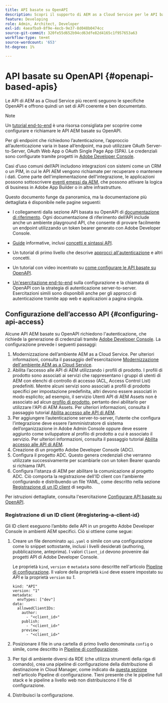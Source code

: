 ```yaml
---
title: API basate su OpenAPI
description: Scopri il supporto di AEM as a Cloud Service per le API basate su OpenAPI
feature: Developing
role: Admin, Architect, Developer
exl-id: 4aeafba9-8f9e-4ecb-9e37-8d048b0474cc
source-git-commit: 320fe55d652b94cd63dfe82d4165c1f957653a63
workflow-type: tm+mt
source-wordcount: '653'
ht-degree: 1%

---
```


# API basate su OpenAPI {#openapi-based-apis}

Le API di AEM as a Cloud Service più recenti seguono le specifiche OpenAPI e offrono quindi un set di API coerente e ben documentato.

>[!NOTE]
>
> Un [tutorial end-to-end](https://experienceleague.adobe.com/it/docs/experience-manager-learn/cloud-service/aem-apis/invoke-openapi-based-aem-apis) è una risorsa consigliata per scoprire come configurare e richiamare le API AEM basate su OpenAPI.

Per gli endpoint che richiedono l’autenticazione, l’approccio all’autenticazione varia in base all’endpoint, ma può utilizzare OAuth Server-to-Server, OAuth Web App o OAuth Single Page App (SPA). Le credenziali sono configurate tramite progetti in [Adobe Developer Console](https://developer.adobe.com/developer-console/).

Casi d’uso comuni dell’API includono integrazioni con sistemi come un CRM o un PIM, in cui le API AEM vengono richiamate per recuperare o mantenere i dati. Come parte dell&#39;implementazione dell&#39;integrazione, le applicazioni possono sottoscrivere [eventi emessi da AEM](https://experienceleague.adobe.com/it/docs/experience-manager-learn/cloud-service/aem-eventing/overview), che possono attivare la logica di business in Adobe App Builder o in altre infrastrutture.

Questo documento funge da panoramica, ma la documentazione più dettagliata è disponibile nelle pagine seguenti:

* I collegamenti dalla sezione API basata su OpenAPI di [documentazione di riferimento](https://developer.adobe.com/experience-cloud/experience-manager-apis/). Ogni documentazione di riferimento dell’API include anche un ambiente playground API, che consente di provare facilmente un endpoint utilizzando un token bearer generato con Adobe Developer Console.

* [Guide](https://developer.adobe.com/experience-cloud/experience-manager-apis/guides/) informative, inclusi [concetti e sintassi API](https://developer.adobe.com/experience-cloud/experience-manager-apis/guides/how-to/).

* Un tutorial di primo livello che descrive [approcci all&#39;autenticazione](https://experienceleague.adobe.com/it/docs/experience-manager-learn/cloud-service/aem-apis/openapis/overview#authentication-support) e altri concetti.

* Un tutorial con video incentrato su [come configurare le API basate su OpenAPI](https://experienceleague.adobe.com/it/docs/experience-manager-learn/cloud-service/aem-apis/openapis/setup).

* [Un&#39;esercitazione end-to-end](https://experienceleague.adobe.com/it/docs/experience-manager-learn/cloud-service/aem-apis/invoke-openapi-based-aem-apis) sulla configurazione e la chiamata di OpenAPI con la strategia di autenticazione server-to-server. Esercitazioni simili sono disponibili anche per gli approcci di autenticazione tramite app web e applicazioni a pagina singola.

## Configurazione dell’accesso API {#configuring-api-access}

Alcune API AEM basate su OpenAPI richiedono l&#39;autenticazione, che richiede la generazione di credenziali tramite [Adobe Developer Console](https://developer.adobe.com/developer-console/). La configurazione prevede i seguenti passaggi:

1. Modernizzazione dell’ambiente AEM as a Cloud Service. Per ulteriori informazioni, consulta il passaggio dell&#39;esercitazione [Modernizzazione dell&#39;ambiente AEM as a Cloud Service](https://experienceleague.adobe.com/it/docs/experience-manager-learn/cloud-service/aem-apis/openapis/setup?#modernization-of-aem-as-a-cloud-service-environment).
1. Abilita l’accesso alle API di AEM utilizzando i profili di prodotto. I profili di prodotto sono associati ai servizi che rappresentano i gruppi di utenti di AEM con elenchi di controllo di accesso (ACL, Access Control List) predefiniti. Mentre alcuni servizi sono associati a profili di prodotto specifici per impostazione predefinita, altri devono essere associati in modo esplicito; ad esempio, il servizio Utenti API di AEM Assets non è associato ad alcun [profilo di prodotto](/help/onboarding/aem-cs-team-product-profiles.md#aem-product-profiles), pertanto devi abilitarlo per utilizzare l&#39;API di AEM Assets. Per ulteriori informazioni, consulta il passaggio tutorial [Abilita accesso alle API di AEM](https://experienceleague.adobe.com/it/docs/experience-manager-learn/cloud-service/aem-apis/openapis/setup#enable-aem-apis-access).
1. Per aggiungere l’autenticazione server-to-server, l’utente che configura l’integrazione deve essere l’amministratore di sistema dell’organizzazione in Adobe Admin Console oppure deve essere aggiunto come sviluppatore al profilo di prodotto a cui è associato il servizio. Per ulteriori informazioni, consulta il passaggio tutorial [Abilita accesso alle API di AEM](https://experienceleague.adobe.com/it/docs/experience-manager-learn/cloud-service/aem-apis/openapis/setup#enable-aem-apis-access).
1. Creazione di un progetto Adobe Developer Console (ADC).
1. Configura il progetto ADC. Questo genera credenziali che verranno utilizzate successivamente per scambiarle con un token Bearer quando si richiama l’API.
1. Configura l’istanza di AEM per abilitare la comunicazione al progetto ADC. Ciò comporta la registrazione dell&#39;ID client con l&#39;ambiente configurando e distribuendo un file YAML, come descritto nella sezione [Registrazione di un ID client](#registering-a-client-id) di seguito.

Per istruzioni dettagliate, consulta l&#39;esercitazione [Configurare API basate su OpenAPI](https://experienceleague.adobe.com/it/docs/experience-manager-learn/cloud-service/aem-apis/openapis/setup).

### Registrazione di un ID client {#registering-a-client-id}

Gli ID client eseguono l’ambito delle API in un progetto Adobe Developer Console in ambienti AEM specifici. Ciò si ottiene come segue:

1. Creare un file denominato `api.yaml` o simile con una configurazione come lo snippet sottostante, inclusi i livelli desiderati (authoring, pubblicazione, anteprima). I valori `Client_id` devono provenire dai progetti API di Adobe Developer Console.

   Le proprietà `kind`, `version` e `metadata` sono descritte nell&#39;articolo [Pipeline di configurazione](/help/operations/config-pipeline.md#common-syntax). Il valore della proprietà `kind` deve essere impostato su *API* e la proprietà `version` su *1*.

   ```
   kind: "API"
   version: "1"
   metadata:
     envTypes: ["dev"]
   data:
     allowedClientIDs:
       author:
         - "<client_id>"
       publish:
         - "<client_id>"
       preview:
         - "<client_id>"
   ```

1. Posizionare il file in una cartella di primo livello denominata `config` o simile, come descritto in [Pipeline di configurazione](/help/operations/config-pipeline.md#folder-structure).
1. Per tipi di ambiente diversi da RDE (che utilizza strumenti della riga di comando), crea una pipeline di configurazione della distribuzione di destinazione in Cloud Manager, come indicato da [questa sezione](/help/operations/config-pipeline.md#creating-and-managing) nell&#39;articolo Pipeline di configurazione. Tieni presente che le pipeline full stack e le pipeline a livello web non distribuiscono il file di configurazione.
1. Distribuisci la configurazione.
